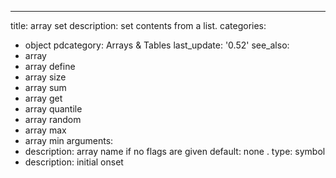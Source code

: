 ---
title: array set
description: set contents from a list.
categories:
- object
pdcategory: Arrays & Tables
last_update: '0.52'
see_also:
- array
- array define
- array size
- array sum
- array get
- array quantile
- array random
- array max
- array min
arguments:
- description: array name if no flags are given 
  default: none
.
  type: symbol
- description: initial onset 